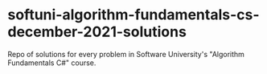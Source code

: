 # softuni-algorithm-fundamentals-cs-december-2021-solutions
Repo of solutions for every problem in Software University's "Algorithm Fundamentals C#" course.
